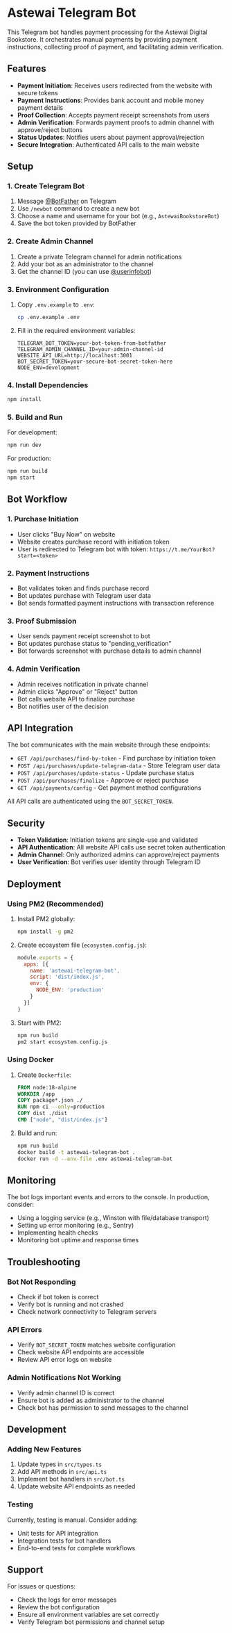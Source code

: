 # Astewai Telegram Bot

This Telegram bot handles payment processing for the Astewai Digital Bookstore. It orchestrates manual payments by providing payment instructions, collecting proof of payment, and facilitating admin verification.

## Features

- **Payment Initiation**: Receives users redirected from the website with secure tokens
- **Payment Instructions**: Provides bank account and mobile money payment details
- **Proof Collection**: Accepts payment receipt screenshots from users
- **Admin Verification**: Forwards payment proofs to admin channel with approve/reject buttons
- **Status Updates**: Notifies users about payment approval/rejection
- **Secure Integration**: Authenticated API calls to the main website

## Setup

### 1. Create Telegram Bot

1. Message [@BotFather](https://t.me/botfather) on Telegram
2. Use `/newbot` command to create a new bot
3. Choose a name and username for your bot (e.g., `AstewaiBookstoreBot`)
4. Save the bot token provided by BotFather

### 2. Create Admin Channel

1. Create a private Telegram channel for admin notifications
2. Add your bot as an administrator to the channel
3. Get the channel ID (you can use [@userinfobot](https://t.me/userinfobot))

### 3. Environment Configuration

1. Copy `.env.example` to `.env`:
   ```bash
   cp .env.example .env
   ```

2. Fill in the required environment variables:
   ```env
   TELEGRAM_BOT_TOKEN=your-bot-token-from-botfather
   TELEGRAM_ADMIN_CHANNEL_ID=your-admin-channel-id
   WEBSITE_API_URL=http://localhost:3001
   BOT_SECRET_TOKEN=your-secure-bot-secret-token-here
   NODE_ENV=development
   ```

### 4. Install Dependencies

```bash
npm install
```

### 5. Build and Run

For development:
```bash
npm run dev
```

For production:
```bash
npm run build
npm start
```

## Bot Workflow

### 1. Purchase Initiation
- User clicks "Buy Now" on website
- Website creates purchase record with initiation token
- User is redirected to Telegram bot with token: `https://t.me/YourBot?start=<token>`

### 2. Payment Instructions
- Bot validates token and finds purchase record
- Bot updates purchase with Telegram user data
- Bot sends formatted payment instructions with transaction reference

### 3. Proof Submission
- User sends payment receipt screenshot to bot
- Bot updates purchase status to "pending_verification"
- Bot forwards screenshot with purchase details to admin channel

### 4. Admin Verification
- Admin receives notification in private channel
- Admin clicks "Approve" or "Reject" button
- Bot calls website API to finalize purchase
- Bot notifies user of the decision

## API Integration

The bot communicates with the main website through these endpoints:

- `GET /api/purchases/find-by-token` - Find purchase by initiation token
- `POST /api/purchases/update-telegram-data` - Store Telegram user data
- `POST /api/purchases/update-status` - Update purchase status
- `POST /api/purchases/finalize` - Approve or reject purchase
- `GET /api/payments/config` - Get payment method configurations

All API calls are authenticated using the `BOT_SECRET_TOKEN`.

## Security

- **Token Validation**: Initiation tokens are single-use and validated
- **API Authentication**: All website API calls use secret token authentication
- **Admin Channel**: Only authorized admins can approve/reject payments
- **User Verification**: Bot verifies user identity through Telegram ID

## Deployment

### Using PM2 (Recommended)

1. Install PM2 globally:
   ```bash
   npm install -g pm2
   ```

2. Create ecosystem file (`ecosystem.config.js`):
   ```javascript
   module.exports = {
     apps: [{
       name: 'astewai-telegram-bot',
       script: 'dist/index.js',
       env: {
         NODE_ENV: 'production'
       }
     }]
   }
   ```

3. Start with PM2:
   ```bash
   npm run build
   pm2 start ecosystem.config.js
   ```

### Using Docker

1. Create `Dockerfile`:
   ```dockerfile
   FROM node:18-alpine
   WORKDIR /app
   COPY package*.json ./
   RUN npm ci --only=production
   COPY dist ./dist
   CMD ["node", "dist/index.js"]
   ```

2. Build and run:
   ```bash
   npm run build
   docker build -t astewai-telegram-bot .
   docker run -d --env-file .env astewai-telegram-bot
   ```

## Monitoring

The bot logs important events and errors to the console. In production, consider:

- Using a logging service (e.g., Winston with file/database transport)
- Setting up error monitoring (e.g., Sentry)
- Implementing health checks
- Monitoring bot uptime and response times

## Troubleshooting

### Bot Not Responding
- Check if bot token is correct
- Verify bot is running and not crashed
- Check network connectivity to Telegram servers

### API Errors
- Verify `BOT_SECRET_TOKEN` matches website configuration
- Check website API endpoints are accessible
- Review API error logs on website

### Admin Notifications Not Working
- Verify admin channel ID is correct
- Ensure bot is added as administrator to the channel
- Check bot has permission to send messages to the channel

## Development

### Adding New Features

1. Update types in `src/types.ts`
2. Add API methods in `src/api.ts`
3. Implement bot handlers in `src/bot.ts`
4. Update website API endpoints as needed

### Testing

Currently, testing is manual. Consider adding:
- Unit tests for API integration
- Integration tests for bot handlers
- End-to-end tests for complete workflows

## Support

For issues or questions:
- Check the logs for error messages
- Review the bot configuration
- Ensure all environment variables are set correctly
- Verify Telegram bot permissions and channel setup